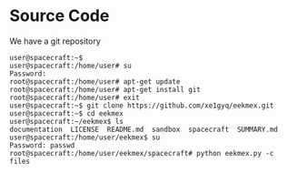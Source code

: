 # Source Code

We have a git repository

    user@spacecraft:~$
    user@spacecraft:/home/user# su
    Password: 
    root@spacecraft:/home/user# apt-get update
    root@spacecraft:/home/user# apt-get install git
    root@spacecraft:/home/user# exit
    user@spacecraft:~$ git clone https://github.com/xe1gyq/eekmex.git
    user@spacecraft:~$ cd eekmex
    user@spacecraft:~/eekmex$ ls
    documentation  LICENSE  README.md  sandbox  spacecraft  SUMMARY.md
    user@spacecraft:/home/user/eekmex$ su
    Password: passwd
    root@spacecraft:/home/user/eekmex/spacecraft# python eekmex.py -c files
